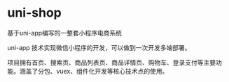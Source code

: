 #  uni-shop

基于uni-app编写的一整套小程序电商系统

uni-app 技术实现微信小程序的开发，可以做到一次开发多端部署。

项目拥有首页、搜索页、商品列表页、商品详情页、购物车、登录支付等主要功能。涵盖了分包、vuex、组件化开发等核心技术点的使用。